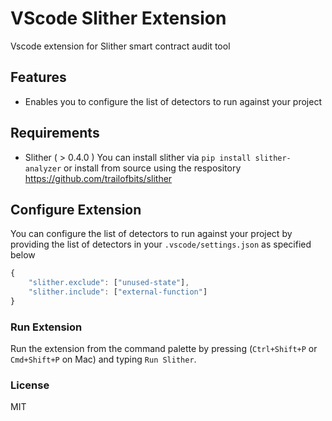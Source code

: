 # VScode Slither Extension

Vscode extension for Slither smart contract audit tool

## Features
* Enables you to configure the list of detectors to run against your project


## Requirements
* Slither ( > 0.4.0 ) 
You can install slither via `pip install slither-analyzer`
or install from source using the respository https://github.com/trailofbits/slither

## Configure Extension
You can configure the list of detectors to run against your project by providing the list
of detectors in your `.vscode/settings.json` as specified below

```js
{
    "slither.exclude": ["unused-state"],
    "slither.include": ["external-function"]
}

```

### Run Extension
Run the extension from the command palette by pressing (`Ctrl+Shift+P` or `Cmd+Shift+P` on Mac) 
and typing `Run Slither`.


### License
MIT